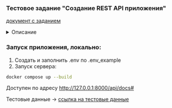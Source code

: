 ### Тестовое задание "Создание REST API приложения"

[документ с заданием](test_task.docx)
<details>
<summary>Описание</summary>
Необходимо реализовать REST API приложения для справочника Организаций, Зданий, Деятельности.
1. Организация - Представляет собой карточку организации в справочнике и должна содержать в себе следующую информацию:
Название: Например ООО “Рога и Копыта”
Номер телефона: организация может иметь несколько номеров телефонов (2-222-222, 3-333-333, 8-923-666-13-13)
Здание: Организация должна находится в одном конкретном здании (Например, Блюхера, 32/1)
Деятельность: Организация может заниматься несколькими видами деятельностей (Например, “Молочная продукция”, “Мясная продукция”)
2. Здание - Содержит в себе как минимум информацию о конкретном здании, а именно:
Адрес: Например - г. Москва, ул. Ленина 1, офис 3
Географические координаты: Местоположение здания должно быть в виде широты и долготы.
3. Деятельность - позволяет классифицировать род деятельности организаций в каталоге. Имеет название и может в древовидном виде вкладываться друг в друга. Пример возможного дерева деятельности:
  - Еда
    - Мясная продукция
    - Молочная продукция
  - Автомобили
    - Грузовые
  - Легковые
      - Запчасти
      - Аксессуары
4. Стэк - стэк fastapi+pydantic+sqlalchemy+alembic

Функционал приложения.
Взаимодействие с пользователем происходит посредством HTTP запросов к API серверу с использованием статического API ключа. Все ответы должны быть в формате JSON. Необходимо реализовать следующие методы:
список всех организаций находящихся в конкретном здании
список всех организаций, которые относятся к указанному виду деятельности
список организаций, которые находятся в заданном радиусе/прямоугольной области относительно указанной точки на карте. список зданий
вывод информации об организации по её идентификатору
искать организации по виду деятельности. Например, поиск по виду деятельности «Еда», которая находится на первом уровне дерева, и чтобы нашлись все организации, которые относятся к видам деятельности, лежащим внутри. Т.е. в результатах поиска должны отобразиться организации с видом деятельности Еда, Мясная продукция, Молочная продукция.
поиск организации по названию
ограничить уровень вложенности деятельностей 3 уровням

Задание
Спроектировать БД + Создать необходимые миграции + Заполнить БД тестовыми данными
Реализовать API согласно разделу Функционал приложения
Завернуть приложения в Docker контейнер, чтобы его можно было развернуть на любой машине (Если необходимо, то написать инструкцию по разворачиванию)
Добавить в проект документацию Swagger UI или Redoc с описанием всех методов приложения.
</details>

### Запуск приложения, локально:
1. Создать и заполнить .env по .env_example
2. Запуск сервера:
```bash
docker compose up --build
```
Доступен по адресу
http://127.0.0.1:8000/api/docs#

Тестовые данные -> [ссылка на тестовые данные](fixture/test_data.sql)